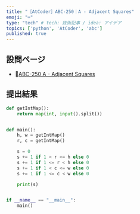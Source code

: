 ```yaml
---
title: "［AtCoder］ABC-250｜A - Adjacent Squares"
emoji: "⌨️"
type: "tech" # tech: 技術記事 / idea: アイデア
topics: ['python', 'AtCoder', 'abc']
published: true
---
```


## 設問ページ

- 🔗[ABC-250 A - Adjacent Squares](https://atcoder.jp/contests/abc250/tasks/abc250_a)

## 提出結果

```python
def getIntMap():
    return map(int, input().split())


def main():
    h, w = getIntMap()
    r, c = getIntMap()

    s = 0
    s += 1 if 1 < r <= h else 0
    s += 1 if 1 <= r < h else 0
    s += 1 if 1 < c <= w else 0
    s += 1 if 1 <= c < w else 0

    print(s)


if __name__ == "__main__":
    main()
```
